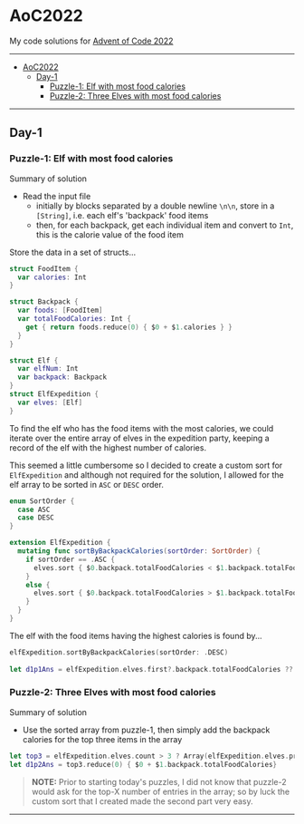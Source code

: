 # AoC2022

My code solutions for [Advent of Code 2022](https://adventofcode.com/)

---
- [AoC2022](#aoc2022)
  - [Day-1](#day-1)
    - [Puzzle-1: Elf with most food calories](#puzzle-1-elf-with-most-food-calories)
    - [Puzzle-2: Three Elves with most food calories](#puzzle-2-three-elves-with-most-food-calories)

---

## Day-1

### Puzzle-1: Elf with most food calories

Summary of solution

- Read the input file
  - initially by blocks separated by a double newline `\n\n`, store in a `[String]`, i.e. each elf's 'backpack' food items
  - then, for each backpack, get each individual item and convert to `Int`, this is the calorie value of the food item

Store the data in a set of structs...

``` swift
struct FoodItem {
  var calories: Int
}

struct Backpack {
  var foods: [FoodItem]
  var totalFoodCalories: Int {
    get { return foods.reduce(0) { $0 + $1.calories } }
  }
}

struct Elf {
  var elfNum: Int
  var backpack: Backpack
}
struct ElfExpedition {
  var elves: [Elf]
}
```

To find the elf who has the food items with the most calories, we could iterate over the entire array of elves in the expedition party, keeping a record of the elf with the highest number of calories.

This seemed a little cumbersome so I decided to create a custom sort for `ElfExpedition` and although not required for the solution, I allowed for the elf array to be sorted in `ASC` or `DESC` order.

``` swift
enum SortOrder {
  case ASC
  case DESC
}

extension ElfExpedition {
  mutating func sortByBackpackCalories(sortOrder: SortOrder) {
    if sortOrder == .ASC {
      elves.sort { $0.backpack.totalFoodCalories < $1.backpack.totalFoodCalories }
    }
    else {
      elves.sort { $0.backpack.totalFoodCalories > $1.backpack.totalFoodCalories }
    }
  }
}
```

The elf with the food items having the highest calories is found by...

``` swift
elfExpedition.sortByBackpackCalories(sortOrder: .DESC)
  
let d1p1Ans = elfExpedition.elves.first?.backpack.totalFoodCalories ?? 0
```

### Puzzle-2: Three Elves with most food calories

Summary of solution

- Use the sorted array from puzzle-1, then simply add the backpack calories for the top three items in the array

``` swift
let top3 = elfExpedition.elves.count > 3 ? Array(elfExpedition.elves.prefix(3)) : elfExpedition.elves
let d1p2Ans = top3.reduce(0) { $0 + $1.backpack.totalFoodCalories}
```

> **NOTE:** Prior to starting today's puzzles, I did not know that puzzle-2 would ask for the top-X number of entries in the array; so by luck the custom sort that I created made the second part very easy.

---
